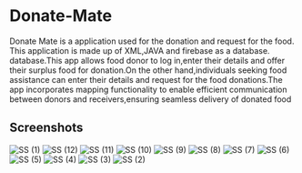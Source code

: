 # Donate-Mate
Donate Mate is a application used for the donation and request for the food. This application is made up of XML,JAVA and firebase as a database.
database.This app allows food donor to log in,enter their details and offer their surplus food for donation.On the other hand,individuals seeking food assistance can enter their details and request for the food donations.The app incorporates mapping functionality to enable efficient communication between donors and receivers,ensuring seamless delivery of donated food
## Screenshots
![SS (1)](https://github.com/toxic-coderr/Donate-Mate/assets/89770322/4bf15e22-e581-4aff-8a7c-8e68551212b0)
![SS (12)](https://github.com/toxic-coderr/Donate-Mate/assets/89770322/f05cc949-3481-42fe-b393-d3ca1b2ba5c3)
![SS (11)](https://github.com/toxic-coderr/Donate-Mate/assets/89770322/82f90d53-735f-4fc1-bcbb-c92fbeaffb4d)
![SS (10)](https://github.com/toxic-coderr/Donate-Mate/assets/89770322/123af0f4-741c-43e3-80b5-9ff2e6c647ad)
![SS (9)](https://github.com/toxic-coderr/Donate-Mate/assets/89770322/95470608-32cf-407d-b26b-5bfe0708cd97)
![SS (8)](https://github.com/toxic-coderr/Donate-Mate/assets/89770322/6c1bc156-eab4-467a-819a-01dad0747e10)
![SS (7)](https://github.com/toxic-coderr/Donate-Mate/assets/89770322/775ddf52-5368-4bd6-b45e-94e2d8f5d19c)
![SS (6)](https://github.com/toxic-coderr/Donate-Mate/assets/89770322/da44fca3-32a7-4f48-845b-f2bb6d9af6d3)
![SS (5)](https://github.com/toxic-coderr/Donate-Mate/assets/89770322/47f2af41-66e2-4f51-9754-18e5a2540b9c)
![SS (4)](https://github.com/toxic-coderr/Donate-Mate/assets/89770322/c3acaacd-280a-493b-955d-725db9554b54)
![SS (3)](https://github.com/toxic-coderr/Donate-Mate/assets/89770322/18455d33-e6c3-42e7-aa5e-9eca347b11d4)
![SS (2)](https://github.com/toxic-coderr/Donate-Mate/assets/89770322/54d1cd7f-af17-4ce8-a671-1d5e55e57ca9)
